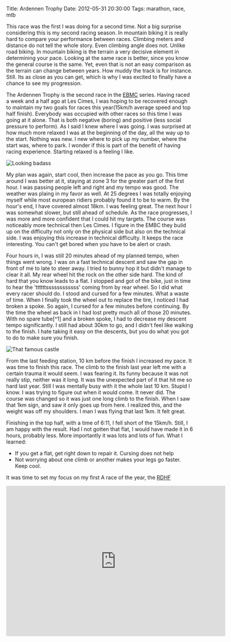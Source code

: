 Title: Ardennen Trophy
Date: 2012-05-31 20:30:00
Tags: marathon, race, mtb

This race was the first I was doing for a second time. Not a big surprise considering this is my second racing season. In mountain biking it is really hard to compare your performance between races. Climbing meters and distance do not tell the whole story. Even climbing angle does not. Unlike road biking. In mountain biking is the terrain a very decisive element in determining your pace. Looking at the same race is better, since you know the general course is the same. Yet, even that is not an easy comparison as the terrain can change between years. How muddy the track is for instance. Still. Its as close as you can get, which is why I was excited to finally have a chance to see my progression.

The Ardennen Trophy is the second race in the [EBMC](htp://emb.info) series. Having raced a week and a half ago at Les Cimes, I was hoping to be recovered enough to maintain my two goals for races this year(15km/h average speed and top half finish). Everybody was occupied with other races so this time I was going at it alone. That is both negative (boring) and positive (less social pressure to perform). As I said I knew where I was going. I was surprised at how much more relaxed I was at the beginning of the day, all the way up to the start. Nothing was new. I new where to pick up my number, where the start was, where to park. I wonder if this is part of the benefit of having racing experience. Starting relaxed is a feeling I like.

![Looking badass](/static/images/2012-at-1.jpg)

My plan was again, start cool, then increase the pace as you go. This time around I was better at it, staying at zone 3 for the greater part of the first hour. I was passing people left and right and my tempo was good. The weather was plaing in my favor as well. At 25 degrees I was totally enjoying myself while most european ridiers probably found it to be to warm. By the hour's end, I have covered almost 18km. I was feeling great. The next hour I was somewhat slower, but still ahead of schedule. As the race progresses, I was more and more confident that I could hit my targets. The course was noticeably more technical then Les Cimes. I figure in the EMBC they build up on the difficulty not only on the physical side but also on the technical side. I was enjoying this increase in technical difficulty. It keeps the race interesting. You can't get bored when you have to be alert or crash.

Four hours in, I was still 20 minutes ahead of my planned tempo, when things went wrong. I was on a fast technical descent and saw the gap in front of me to late to steer away. I tried to bunny hop it but didn't manage to clear it all. My rear wheel hit the rock on the other side hard. The kind of hard that you know leads to a flat. I stopped and got of the bike, just in time to hear the 'ttttttssssssssssss' coming from by rear wheel. So I did what every racer should do. I stood and cursed for a few minutes. What a waste of time. When I finally took the wheel out to replace the tire, I noticed I had broken a spoke. So again, I cursed for a few minutes before continuing. By the time the wheel as back in I had lost pretty much all of those 20 minutes. With no spare tube[^1] and a broken spoke, I had to decrease my descent tempo significantly. I still had about 30km to go, and I didn't feel like walking to the finish. I hate taking it easy on the descents, but you do what you got to do to make sure you finish.

![That famous castle](/static/images/2012-at-2.jpg)

From the last feeding station, 10 km before the finish I increased my pace. It was time to finish this race. The climb to the finish last year left me with a certain trauma it would seem. I was fearing it. Its funny because it was not really stip, neither was it long. It was the unexpected part of it that hit me so hard last year. Still I was mentally busy with it the whole last 10 km. Stupid I know. I was trying to figure out when it would come. It never did. The course was changed so it was just one long climb to the finish. When I saw that 1km sign, and saw it only goes up from here. I realized this, and the weight was off my shoulders. I man I was flying that last 1km. It felt great.

Finishing in the top half, with a time of 6:11, I fell short of the 15km/h. Still, I am happy with the result. Had I not gotten that flat, I would have made it in 6 hours, probably less. More importantly it was lots and lots of fun. What I learned:

* If you get a flat, get right down to repair it. Cursing does not help
* Not worrying about one climb or another makes your legs go faster. Keep cool.

It was time to set my focus on my first A race of the year, the [RDHF](http://rdhf.be)

<iframe height='405' width='590' frameborder='0' allowtransparency='true' scrolling='no' src='http://app.strava.com/runs/9568370/embed/783e5ebd6a89aec815c35d75512767ea9e24b79e'></iframe>